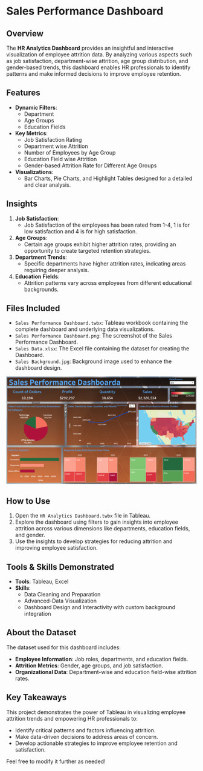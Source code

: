 # Sales Performance Dashboard

## Overview
The **HR Analytics Dashboard** provides an insightful and interactive visualization of employee attrition data. By analyzing various aspects such as job satisfaction, department-wise attrition, age group distribution, and gender-based trends, this dashboard enables HR professionals to identify patterns and make informed decisions to improve employee retention.

## Features
- **Dynamic Filters**:
  - Department
  - Age Groups
  - Education Fields
- **Key Metrics**:
  - Job Satisfaction Rating
  - Department wise Attrition
  - Number of Employees by Age Group
  - Education Field wise Attrition
  - Gender-based Attrition Rate for Different Age Groups
- **Visualizations**:
  - Bar Charts, Pie Charts, and Highlight Tables designed for a detailed and clear analysis.

## Insights
1. **Job Satisfaction**:
   - Job Satisfaction of the employees has been rated from 1-4, 1 is for low satisfaction and 4 is for high satisfaction.
2. **Age Groups**:
   - Certain age groups exhibit higher attrition rates, providing an opportunity to create targeted retention strategies.
3. **Department Trends**:
   - Specific departments have higher attrition rates, indicating areas requiring deeper analysis.
4. **Education Fields**:
   - Attrition patterns vary across employees from different educational backgrounds.

## Files Included
- `Sales Performance Dashboard.twbx`: Tableau workbook containing the complete dashboard and underlying data visualizations.
- `Sales Performance Dashboard.png`: The screenshot of the Sales Performance Dashboard.
- `Sales Data.xlsx`: The Excel file containing the dataset for creating the Dashboard.
- `Sales Background.jpg`: Background image used to enhance the dashboard design.

![screenshot](https://github.com/sumanthsadala/Sales-Performance-Dashboard/blob/main/Sales%20Performance%20Dashboard.png?raw=true)

## How to Use
1. Open the `HR Analytics Dashboard.twbx` file in Tableau.
2. Explore the dashboard using filters to gain insights into employee attrition across various dimensions like departments, education fields, and gender.
3. Use the insights to develop strategies for reducing attrition and improving employee satisfaction.

## Tools & Skills Demonstrated
- **Tools**: Tableau, Excel
- **Skills**:
  - Data Cleaning and Preparation
  - Advanced-Data Visualization
  - Dashboard Design and Interactivity with custom background integration

## About the Dataset
The dataset used for this dashboard includes:
- **Employee Information**: Job roles, departments, and education fields.
- **Attrition Metrics**: Gender, age groups, and job satisfaction.
- **Organizational Data**: Department-wise and education field-wise attrition rates.

## Key Takeaways
This project demonstrates the power of Tableau in visualizing employee attrition trends and empowering HR professionals to:
- Identify critical patterns and factors influencing attrition.
- Make data-driven decisions to address areas of concern.
- Develop actionable strategies to improve employee retention and satisfaction.



Feel free to modify it further as needed!

